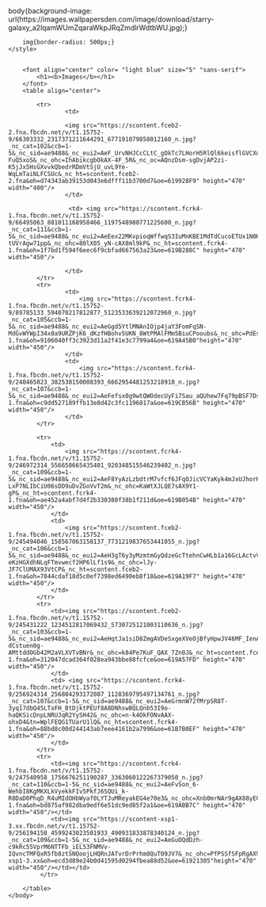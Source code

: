 <html
<style>body{background-image: url(https://images.wallpapersden.com/image/download/starry-galaxy_a2lqamWUmZqaraWkpJRqZmdlrWdtbWU.jpg);}

        img{border-radius: 500px;}
    </style>
    
    
        <font align="center" color= "light blue" size="5" "sans-serif">
            <h1><b>Images</b></h1>
        </font>
        <table align="center">

            <tr>
                    <td>

                    <img src="https://scontent.fceb2-2.fna.fbcdn.net/v/t1.15752-9/66303332_2317371211644291_677191079858012160_n.jpg?_nc_cat=102&ccb=1-5&_nc_sid=ae9488&_nc_eui2=AeF_UrvNHJCcCLtC_gOkTc7LHorH5RlQl6keisflGVCXqWBXe0uoMpSjCmnygX1t9_Z_q8gNWZuHTuFy-FuQ5xoS&_nc_ohc=IhAbikcgbOkAX-4F_5R&_nc_oc=AQnzDsm-sgDvjAP2zi-K5jJx5HsGXvvkQbedrRDmVtSjU_uvL9Ye-WqLmTaiNLFCSUc&_nc_ht=scontent.fceb2-2.fna&oh=d74343ab39153d043e6dfff11b3700d7&oe=619928F9" height="470" width="400"/>
                    </td> 
                        
                     <td> <img src="https://scontent.fcrk4-1.fna.fbcdn.net/v/t1.15752-9/66495063_881011168958466_1197548980771225600_n.jpg?_nc_cat=111&ccb=1-5&_nc_sid=ae9488&_nc_eui2=AeEex22MKvpioqWffwqS3IuMnKBE1MdTdCucoETUx1N0K6WQZCTB4ixYxXHOIswSNIMh2FZhJG2q-tUVrAgw71pp&_nc_ohc=80lX05_yN-cAX8ml9kP&_nc_ht=scontent.fcrk4-1.fna&oh=1f7bd1f594f6eec6f9cbfad667563a23&oe=619B288C" height="470" width="450"/>
                    
                    </td>
            </tr>
            <tr>
                    <td>
                        <img src="https://scontent.fcrk4-1.fna.fbcdn.net/v/t1.15752-9/89785133_594070217812877_5123533639212072960_n.jpg?_nc_cat=105&ccb=1-5&_nc_sid=ae9488&_nc_eui2=AeGgd5YtlMNAnIOjp4jaY3FomFqSN-MdGvWYWpI34x0a9URZPjK6_dKzfHBohv5UKN_8WtPMAlFMm5BiuCPooubs&_nc_ohc=PdEsXEtyg9UAX9JxHFA&tn=WplFEQG1TUarU1lQ&_nc_ht=scontent.fcrk4-1.fna&oh=9106040ff3c3923d11a2f41e3c7799a4&oe=619A45B0"height="470" width="450"/>
                    </td>
                    <td>
                        <img src="https://scontent.fcrk4-1.fna.fbcdn.net/v/t1.15752-9/240465823_382538150008393_6662954481253218918_n.jpg?_nc_cat=107&ccb=1-5&_nc_sid=ae9488&_nc_eui2=AeFefsx0g9wtQWOdecUyFi7Sau_aQUhew7Fq79pBSF7DsUVTqYPgYkVfSDtfItRFn6YcgP60jX9vCzn55D10b7Kd&_nc_ohc=IiXlRpMfNQcAX_xQs0s&_nc_ht=scontent.fcrk4-1.fna&oh=c9dd527189ffb13e8d42c3fc1196817a&oe=619CB56B" height="470" width="450"/>
                    </td>
            </tr>

            <tr>
                <td>
                    <img src="https://scontent.fcrk4-1.fna.fbcdn.net/v/t1.15752-9/246972314_556658665435401_920348515546239402_n.jpg?_nc_cat=109&ccb=1-5&_nc_sid=ae9488&_nc_eui2=AeF8YyAzLzbdtrM7vfcf6JFqOJicVCYaKyk4mJxUJhorKYwunxAlSzJtCrn-LxP7NLIbCiU06sDD9uDvZGoVvT2m&_nc_ohc=KaWtXJLQE7sAX9Y1-gP&_nc_ht=scontent.fcrk4-1.fna&oh=ae452a4abf7d4f2b330380f38b1f211d&oe=619B054B" height="470" width="450"/>
                </td>
                <td>
                    <img src="https://scontent.fceb2-1.fna.fbcdn.net/v/t1.15752-9/245494046_158567063158137_7731219837653441055_n.jpg?_nc_cat=106&ccb=1-5&_nc_sid=ae9488&_nc_eui2=AeH3gT6y3yMzmtmGyQdzeGcTtehnCwHLb1a16GcLActvVp7hqdGgXxRQ1f-eKzHGXdhNLqFTmvwecf2HP6lLf1s9&_nc_ohc=lJy-JF7ClUMAX93VtCP&_nc_ht=scontent.fceb2-1.fna&oh=7844cdaf18d5c0ef7398ed6490eb8f18&oe=619A19F7" height="470" width="450"/>
                </td>
            </tr>
            <tr>
                <td><img src="https://scontent.fceb2-1.fna.fbcdn.net/v/t1.15752-9/245431222_1234512817069432_5730725121003110636_n.jpg?_nc_cat=103&ccb=1-5&_nc_sid=ae9488&_nc_eui2=AeHqtJa1siD8ZmgAVDeSxgeXVeOjBfyHpwJV46MF_IenAkMJGdBWLp-dCstuen0g-AMttddOGb42M2aVLXVTvBNr&_nc_ohc=k84Pe7KuF_QAX_7Zn0J&_nc_ht=scontent.fceb2-1.fna&oh=312047dcad364f028ea943bbe88fcfce&oe=619A57FD" height="470" width="450"/>
                </td>
                <td> <img src="https://scontent.fcrk4-1.fna.fbcdn.net/v/t1.15752-9/256924314_256804293172087_1128369795497134761_n.jpg?_nc_cat=107&ccb=1-5&_nc_sid=ae9488&_nc_eui2=AeGrmnW72fMrpSR8T-3yq17dbQ45LTxFH_BtDjktPEUf8A8DNhswBQLQnb53I9o-haQKSicDnpLNRUJqR2YySH42&_nc_ohc=n-k4OkFONvAAX-ohxD4&tn=WplFEQG1TUarU1lQ&_nc_ht=scontent.fcrk4-1.fna&oh=88bd8c00d244143ab7eee4161b2a7996&oe=61B7B0EF" height="470" width="450"/>
                </td>
            </tr>
            <tr>
                <td><img src="https://scontent.fcrk4-1.fna.fbcdn.net/v/t1.15752-9/247540958_1756676251190287_3363060122267379050_n.jpg?_nc_cat=110&ccb=1-5&_nc_sid=ae9488&_nc_eui2=AeFvSon_6-WehbI8KgMKXLkVyekkFIv5PkfJ6SQUi_k-R8DaD0PhqD_R4uMIdOHbWyaf0LYTJuMReyakEG4e70e3&_nc_ohc=Xnb0mrNAr9gAX88yECw&_nc_ht=scontent.fcrk4-1.fna&oh=bd875af982dba9edf6e51dc9ed85f2a1&oe=619ABB7C" height="470" width="450"/></td>
                <td><img src="https://scontent-xsp1-3.xx.fbcdn.net/v/t1.15752-9/256194158_4599243023501933_490931833878340124_n.jpg?_nc_cat=109&ccb=1-5&_nc_sid=ae9488&_nc_eui2=AeGuOQdDzh-c9kRc55VprM6NTTFb_iEL53FNMVv-IQvncTMFQxR5fb8ztSNQoojLHQRnJATvrDrPrhm8QuT09JV7&_nc_ohc=PfPSSfSFpRgAX9P5vKi&_nc_ht=scontent-xsp1-3.xx&oh=ecd3d89e24b0d41595d0294fbea88d52&oe=61921305"height="470" width="450"/></td></td>
             </tr>
            
        </table>
    </body>
</html>

